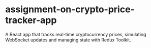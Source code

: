 # assignment-on-crypto-price-tracker-app
A React app that tracks real-time cryptocurrency prices, simulating WebSocket updates and managing state with Redux Toolkit.
